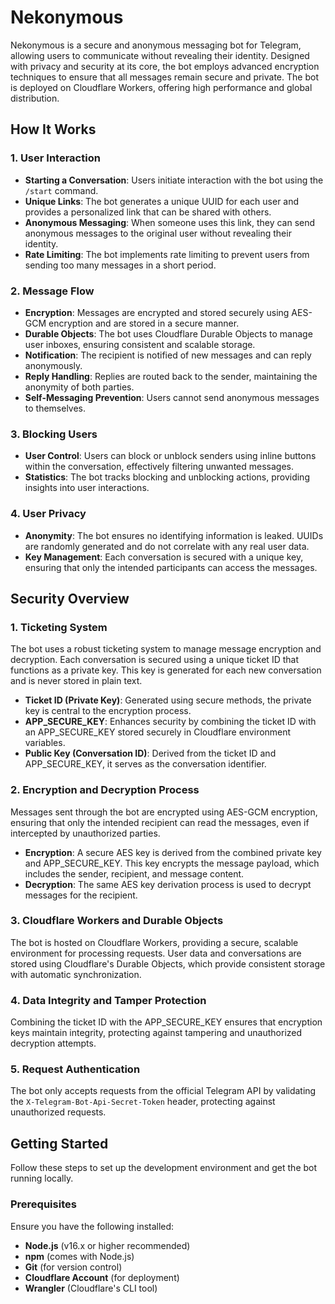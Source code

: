 # Nekonymous

Nekonymous is a secure and anonymous messaging bot for Telegram, allowing users to communicate without revealing their identity. Designed with privacy and security at its core, the bot employs advanced encryption techniques to ensure that all messages remain secure and private. The bot is deployed on Cloudflare Workers, offering high performance and global distribution.

## How It Works

### 1. User Interaction

- **Starting a Conversation**: Users initiate interaction with the bot using the `/start` command.
- **Unique Links**: The bot generates a unique UUID for each user and provides a personalized link that can be shared with others.
- **Anonymous Messaging**: When someone uses this link, they can send anonymous messages to the original user without revealing their identity.
- **Rate Limiting**: The bot implements rate limiting to prevent users from sending too many messages in a short period.

### 2. Message Flow

- **Encryption**: Messages are encrypted and stored securely using AES-GCM encryption and are stored in a secure manner.
- **Durable Objects**: The bot uses Cloudflare Durable Objects to manage user inboxes, ensuring consistent and scalable storage.
- **Notification**: The recipient is notified of new messages and can reply anonymously.
- **Reply Handling**: Replies are routed back to the sender, maintaining the anonymity of both parties.
- **Self-Messaging Prevention**: Users cannot send anonymous messages to themselves.

### 3. Blocking Users

- **User Control**: Users can block or unblock senders using inline buttons within the conversation, effectively filtering unwanted messages.
- **Statistics**: The bot tracks blocking and unblocking actions, providing insights into user interactions.

### 4. User Privacy

- **Anonymity**: The bot ensures no identifying information is leaked. UUIDs are randomly generated and do not correlate with any real user data.
- **Key Management**: Each conversation is secured with a unique key, ensuring that only the intended participants can access the messages.

## Security Overview

### 1. Ticketing System

The bot uses a robust ticketing system to manage message encryption and decryption. Each conversation is secured using a unique ticket ID that functions as a private key. This key is generated for each new conversation and is never stored in plain text.

- **Ticket ID (Private Key)**: Generated using secure methods, the private key is central to the encryption process.
- **APP_SECURE_KEY**: Enhances security by combining the ticket ID with an APP_SECURE_KEY stored securely in Cloudflare environment variables.
- **Public Key (Conversation ID)**: Derived from the ticket ID and APP_SECURE_KEY, it serves as the conversation identifier.

### 2. Encryption and Decryption Process

Messages sent through the bot are encrypted using AES-GCM encryption, ensuring that only the intended recipient can read the messages, even if intercepted by unauthorized parties.

- **Encryption**: A secure AES key is derived from the combined private key and APP_SECURE_KEY. This key encrypts the message payload, which includes the sender, recipient, and message content.
- **Decryption**: The same AES key derivation process is used to decrypt messages for the recipient.

### 3. Cloudflare Workers and Durable Objects

The bot is hosted on Cloudflare Workers, providing a secure, scalable environment for processing requests. User data and conversations are stored using Cloudflare's Durable Objects, which provide consistent storage with automatic synchronization.

### 4. Data Integrity and Tamper Protection

Combining the ticket ID with the APP_SECURE_KEY ensures that encryption keys maintain integrity, protecting against tampering and unauthorized decryption attempts.

### 5. Request Authentication

The bot only accepts requests from the official Telegram API by validating the `X-Telegram-Bot-Api-Secret-Token` header, protecting against unauthorized requests.

## Getting Started

Follow these steps to set up the development environment and get the bot running locally.

### Prerequisites

Ensure you have the following installed:

- **Node.js** (v16.x or higher recommended)
- **npm** (comes with Node.js)
- **Git** (for version control)
- **Cloudflare Account** (for deployment)
- **Wrangler** (Cloudflare's CLI tool)


